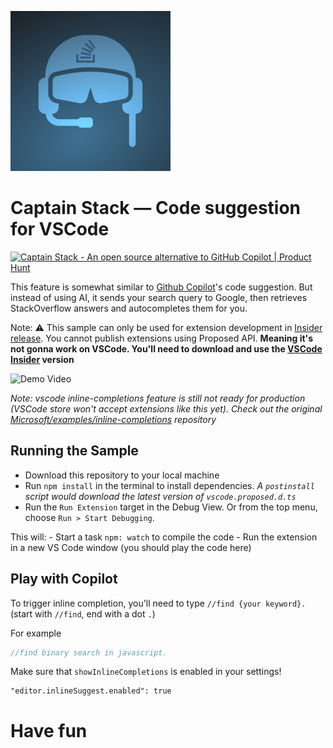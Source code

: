 ![Captain Stack](./logo.svg)

# Captain Stack — Code suggestion for VSCode

<a href="https://www.producthunt.com/posts/captain-stack?utm_source=badge-featured&utm_medium=badge&utm_souce=badge-captain-stack" target="_blank"><img src="https://api.producthunt.com/widgets/embed-image/v1/featured.svg?post_id=302437&theme=light" alt="Captain Stack - An open source alternative to GitHub Copilot | Product Hunt" style="width: 250px; height: 54px;" width="250" height="54" /></a>

This feature is somewhat similar to [Github Copilot](https://copilot.github.com/)'s code suggestion. But instead of using AI, it sends your search query to Google, then retrieves StackOverflow answers and autocompletes them for you.

Note: ⚠️ This sample can only be used for extension development in [Insider release](https://code.visualstudio.com/insiders/). You cannot publish extensions using Proposed API. **Meaning it's not gonna work on VSCode. You'll need to download and use the [VSCode Insider](https://code.visualstudio.com/insiders/) version**

![Demo Video](./demo.gif)

_Note: vscode inline-completions feature is still not ready for production (VSCode store won't accept extensions like this yet). Check out the original [Microsoft/examples/inline-completions](https://github.com/microsoft/vscode-extension-samples/tree/main/inline-completions) repository_


## Running the Sample

- Download this repository to your local machine
- Run `npm install` in the terminal to install dependencies. _A `postinstall` script would download the latest version of `vscode.proposed.d.ts`_
- Run the `Run Extension` target in the Debug View. Or from the top menu, choose `Run > Start Debugging`.

This will:
	- Start a task `npm: watch` to compile the code
	- Run the extension in a new VS Code window (you should play the code here)

## Play with Copilot

To trigger inline completion, you'll need to type `//find {your keyword}.` (start with `//find`, end with a dot `.`)

For example
```js
//find binary search in javascript.
```

Make sure that `showInlineCompletions` is enabled in your settings!
```
"editor.inlineSuggest.enabled": true
```

# Have fun